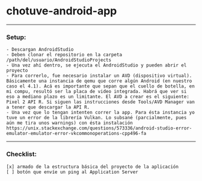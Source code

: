 # chotuve-android-app
-----------------------------------------

### Setup:

	- Descargan AndroidStudio
	- Deben clonar el repositorio en la carpeta /path/del/usuario/AndroidStudioProjects
	- Una vez ahí dentro, se ejecuta el AndroidStudio y pueden abrir el proyecto
	- Para correrlo, fue necesario instalar un AVD (dispositivo virtual). Básicamente una instancia de qemu que corre algún Android (en nuestro caso el 4.1). Acá es importante que sepan que el cuello de botella, en mi compu, resultó ser la placa de video integrada. Habrá que ver si eso a mediano plazo es un limitante. El AVD a crear es el siguiente: Pixel 2 API R. Si siguen las instrucciones desde Tools/AVD Manager van a tener que descargar la API R.
	- Una vez que lo tengan intenten correr la app. Para ésta instancia yo tuve un error de la librería Vulkan. Lo subsané (parcialmente, pues aún me tira unos warnings) con ésta instalación https://unix.stackexchange.com/questions/573336/android-studio-error-emulator-emulator-error-vkcommonoperations-cpp496-fa
 
-----------------------------------------

 ### Checklist:

	[x] armado de la estructura básica del proyecto de la aplicación
	[ ] botón que envíe un ping al Application Server